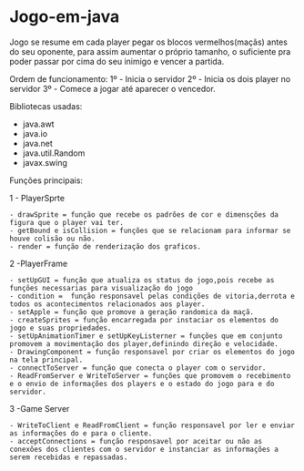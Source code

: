 # Jogo-em-java

  Jogo se resume em cada player pegar os blocos vermelhos(maçãs) antes do seu oponente, para assim aumentar o próprio tamanho,
o suficiente pra poder passar por cima do seu inimigo e vencer a partida.

Ordem de funcionamento:
  1º - Inicia o servidor
  2º - Inicia os dois player no servidor
  3º - Comece a jogar até aparecer o vencedor.

Bibliotecas usadas:
  - java.awt
  - java.io
  - java.net
  - java.util.Random
  - javax.swing

Funções principais:

  1 - PlayerSprte
  
    - drawSprite = função que recebe os padrões de cor e dimensções da figura que o player vai ter.
    - getBound e isCollision = funções que se relacionam para informar se houve colisão ou não.
    - render = função de renderização dos graficos.

  2 -PlayerFrame
  
    - setUpGUI = função que atualiza os status do jogo,pois recebe as funções necessarias para visualização do jogo
    - condition =  função responsavel pelas condições de vitoria,derrota e todos os acontecimentos relacionados aos player.
    - setApple = função que promove a geração randomica da maçã.
    - createSprites = função encarregada por instaciar os elementos do jogo e suas propriedades.
    - setUpAnimationTimer e setUpKeyListerner = funções que em conjunto promovem a movimentação dos player,definindo direção e velocidade.
    - DrawingComponent = função responsavel por criar os elementos do jogo na tela principal.
    - connectToServer = função que conecta o player com o servidor.
    - ReadFromServer e WriteToServer = funções que promovem o recebimento e o envio de informações dos players e o estado do jogo para e do servidor.

 3 -Game Server
 
    - WriteToClient e ReadFromClient = função responsavel por ler e enviar as informações do e para o cliente.
    - acceptConnections = função responsavel por aceitar ou não as conexões dos clientes com o servidor e instanciar as informações a serem recebidas e repassadas.


